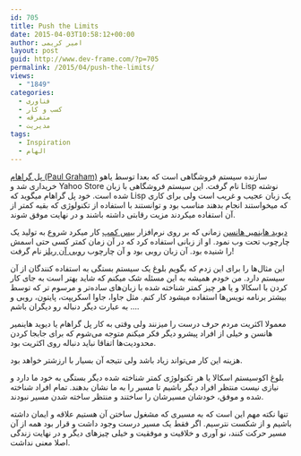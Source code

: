 ```yaml
---
id: 705
title: Push the Limits
date: 2015-04-03T10:58:12+00:00
author: امیر کریمی
layout: post
guid: http://www.dev-frame.com/?p=705
permalink: /2015/04/push-the-limits/
views:
  - "1849"
categories:
  - فناوری
  - کسب و کار
  - متفرقه
  - مدیریت
tags:
  - Inspiration
  - الهام
---
```

<a href="http://en.wikipedia.org/wiki/Paul_Graham_%28computer_programmer%29" target="_blank">پل گراهام (Paul Graham)</a> سازنده سیستم فروشگاهی است که بعدا توسط یاهو خریداری شد و Yahoo Store نام گرفت. این سیستم فروشگاهی با زبان Lisp نوشته شده است. خود پل گراهام میگوید که Lisp یک زبان عجیب و غریب است ولی برای کاری که میخواستند انجام بدهند مناسب بود و توانستند با استفاده از تکنولوژی که بقیه کمتر از آن استفاده میکردند مزیت رقابتی داشته باشند و در نهایت موفق شوند.

<a href="http://en.wikipedia.org/wiki/David_Heinemeier_Hansson" target="_blank">دیوید هاینمیر هانسن</a> زمانی که بر روی نرم‌افزار <a href="http://en.wikipedia.org/wiki/Basecamp_Classic" target="_blank">بیس کمپ</a> کار میکرد شروع به تولید یک چارچوب تحت وب نمود. او از زبانی استفاده کرد که در آن زمان کمتر کسی حتی اسمش را شنیده بود. آن زبان روبی بود و آن چارچوب <a href="http://en.wikipedia.org/wiki/Ruby_on_Rails" target="_blank">روبی آن ریلز</a> نام گرفت!

این مثال‌ها را برای این زدم که بگویم بلوغ یک سیستم بستگی به استفاده کنندگان از آن سیستم دارد. من خودم همیشه به این مسئله شک میکنم که شاید بهتر است به جای کار کردن با اسکالا و یا هر چیز کمتر شناخته شده با زبان‌های ساده‌تر و مرسوم تر که توسط بیشتر برنامه نویس‌ها استفاده میشود کار کنم. مثل جاوا، جاوا اسکریپت، پایتون، روبی و &#8230; به عبارت دیگر دنباله رو دیگران باشم.

معمولا اکثریت مردم حرف درست را میزنند ولی وقتی به کار پل گراهام یا دیوید هاینمیر هانسن و خیلی از افراد پیشرو دیگر فکر میکنم متوجه می‌شوم که برای جابجا کردن محدودیت‌ها اتفاقا نباید دنباله روی اکثریت بود.

هزینه این کار می‌تواند زیاد باشد ولی نتیجه آن بسیار با ارزشتر خواهد بود.

بلوغ اکوسیستم اسکالا یا هر تکنولوژی کمتر شناخته شده دیگر بستگی به خود ما دارد و نیازی نیست منتظر افراد دیگر باشیم تا مسیر را به ما نشان بدهند. تمام افراد شناخته شده و موفق، خودشان مسیرشان را ساختند و منتظر ساخته شدن مسیر نبودند.

تنها نکته مهم این است که به مسیری که مشغول ساختن آن هستیم علاقه و ایمان داشته باشیم و از شکست نترسیم. اگر فقط یک مسیر درست وجود داشت و قرار بود همه از آن مسیر حرکت کنند، نو آوری و خلاقیت و موفقیت و خیلی چیزهای دیگر و در نهایت زندگی اصلا معنی نداشت.